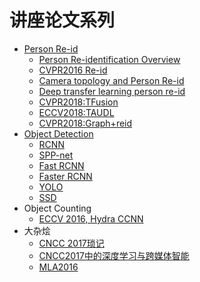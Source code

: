 # 讲座论文系列

* [Person Re-id](reid/)
  * [Person Re-identification Overview](reid/reid.md)
  * [CVPR2016 Re-id](reid/cvpr-reid.md)
  * [Camera topology and Person Re-id](reid/reid-topo.md)
  * [Deep transfer learning person re-id](reid/deep_transfer_learning_person_reid.md)
  * [CVPR2018:TFusion](reid/tfusion.md)
  * [ECCV2018:TAUDL](reid/eccv2018_taudl.md)
  * [CVPR2018:Graph+reid](reid/cuhk_sentimes.md)
* [Object Detection](detection/)
  * [RCNN](detection/rcnn.md)
  * [SPP-net](detection/sppnet.md)
  * [Fast RCNN](detection/fast_rcnn.md)
  * [Faster RCNN](detection/faster_rcnn.md)
  * [YOLO](detection/yolo.md)
  * [SSD](detection/ssd.md)
* Object Counting
  * [ECCV 2016, Hydra CCNN](overview/eccv2016_hydra_ccnn.md)
* 大杂烩
  * [CNCC 2017琐记](overview/cncc2017.md)
  * [CNCC2017中的深度学习与跨媒体智能](overview/cncc_cv.md)
  * [MLA2016](overview/mla_2016.md)

